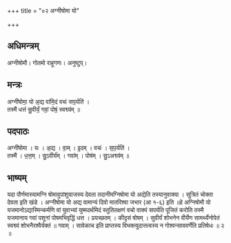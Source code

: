 +++
title = "०२ अग्नीषोमा यो"

+++
## अधिमन्त्रम्
अग्नीषोमौ। गोतमो राहूगणः। अनुष्टुप्।

## मन्त्रः
अग्नी॑षोमा॒ यो अ॒द्य वा॑मि॒दं वचः॑ सप॒र्यति॑ ।  
तस्मै॑ धत्तं सु॒वीर्यं॒ गवां॒ पोषं॒ स्वश्व्य॑म् ॥

## पदपाठः
अग्नी॑षोमा । यः । अ॒द्य । वा॒म् । इ॒दम् । वचः॑ । स॒प॒र्यति॑ ।  
तस्मै॑ । ध॒त्त॒म् । सु॒ऽवीर्य॑म् । गवा॑म् । पोष॑म् । सु॒ऽअश्व्य॑म् ॥

## भाष्यम्
यदा पौर्णमास्यामग्नि षोमावुपांशुयाजस्य देवता तदानीमग्निषोमा यो अद्येति तस्यानुवाक्या । सूत्रितं चोक्ता देवता इति खंडे । अग्नीषोमा यो अद्य वामान्यं दिवो मातरिश्वा जभार (आ १-६) इति ॥हे अग्निषोमौ यो यजमानोऽद्यास्मिन्कर्मणि वां युवाभ्यां युष्मदर्थमिदं स्तुतिलक्षणं वचो वाक्यं सपर्यति पूजितं करोति तस्मै यजमानाय गवां पशूनां पोषमभिवृद्धिं धत्त । प्रयच्छतम् । कीदृसं षोषम् । सुवीर्यं शोभनेन वीर्येण सामर्थ्येनोपेतं स्वश्व्यं शोभनैरश्वैर्यक्तं ॥ गवाम् । सावेकाच इति प्राप्तस्य विभक्त्युदात्तत्वस्य न गोश्वन्साववर्णेति प्रतिषेधः ॥ २ ॥